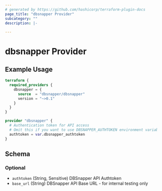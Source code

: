 ```yaml
---
# generated by https://github.com/hashicorp/terraform-plugin-docs
page_title: "dbsnapper Provider"
subcategory: ""
description: |-
  
---
```


# dbsnapper Provider



## Example Usage

```terraform
terraform {
  required_providers {
    dbsnapper = {
      source  = "dbsnapper/dbsnapper"
      version = "~>0.1"
    }
  }
}

provider "dbsnapper" {
  # Authentication token for API access
  # Omit this if you want to use DBSNAPPER_AUTHTOKEN environment variable
  authtoken = var.dbsnapper_authtoken
}
```

<!-- schema generated by tfplugindocs -->
## Schema

### Optional

- `authtoken` (String, Sensitive) DBSnapper API Authtoken
- `base_url` (String) DBSnapper API Base URL - for internal testing only
